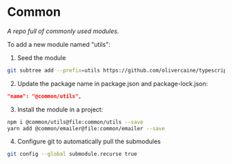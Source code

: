 # Common

*A repo full of commonly used modules.*

To add a new module named "utils":

1. Seed the module

```sh
git subtree add --prefix=utils https://github.com/olivercaine/typescript-library-boilerplate.git modpack/latest --squash
```

2. Update the package name in package.json and package-lock.json:

```json
"name": "@common/utils",
```

3. Install the module in a project:

```sh
npm i @common/utils@file:common/utils --save
yarn add @common/emailer@file:common/emailer --save
```

4. Configure git to automatically pull the submodules

```sh
git config --global submodule.recurse true
```
